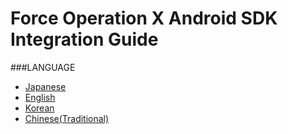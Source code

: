 # Force Operation X Android SDK Integration Guide

###LANGUAGE
* [Japanese](./lang/ja/README.md)
* [English](./lang/en/README.md)
* [Korean](./lang/ko/README.md)
* [Chinese(Traditional)](./lang/zh-tw/README.md)
